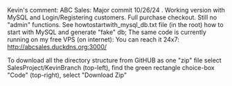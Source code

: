 Kevin's comment: 
ABC Sales: Major commit 10/26/24 . Working version with MySQL and Login/Registering customers. Full purchase checkout.
Still no "admin" functions. See howtostartwith_mysql_db.txt file (in the root) how to start with MySQL and
generate "fake" db;
The same code is currently running on my free VPS (on internet):
You can reach it 24x7:   http://abcsales.duckdns.org:3000/

To download all the directory structure from GitHUB as one "zip"  file select SalesProject/KevinBranch (top-left),
find the green rectangle choice-box "Code" (top-right), select "Download Zip"